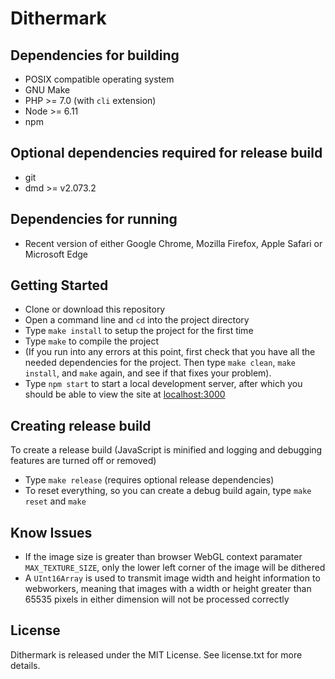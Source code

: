 # Dithermark



## Dependencies for building

* POSIX compatible operating system
* GNU Make
* PHP >= 7.0 (with `cli` extension)
* Node >= 6.11
* npm

## Optional dependencies required for release build

* git
* dmd >= v2.073.2

## Dependencies for running

* Recent version of either Google Chrome, Mozilla Firefox, Apple Safari or Microsoft Edge

## Getting Started

* Clone or download this repository
* Open a command line and `cd` into the project directory
* Type `make install` to setup the project for the first time
* Type `make` to compile the project
* (If you run into any errors at this point, first check that you have all the needed dependencies for the project. Then type `make clean`, `make install`, and `make` again, and see if that fixes your problem).
* Type `npm start` to start a local development server, after which you should be able to view the site at [localhost:3000](http://localhost:3000)

## Creating release build

To create a release build (JavaScript is minified and logging and debugging features are turned off or removed)

* Type `make release` (requires optional release dependencies)
* To reset everything, so you can create a debug build again, type `make reset` and `make`

## Know Issues

* If the image size is greater than browser WebGL context paramater `MAX_TEXTURE_SIZE`, only the lower left corner of the image will be dithered
* A `UInt16Array` is used to transmit image width and height information to webworkers, meaning that images with a width or height greater than 65535 pixels in either dimension will not be processed correctly

## License

Dithermark is released under the MIT License. See license.txt for more details.